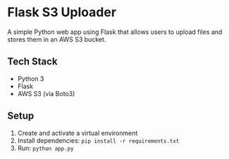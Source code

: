 # Flask S3 Uploader

A simple Python web app using Flask that allows users to upload files and stores them in an AWS S3 bucket.

## Tech Stack
- Python 3
- Flask
- AWS S3 (via Boto3)

## Setup
1. Create and activate a virtual environment  
2. Install dependencies: `pip install -r requirements.txt`  
3. Run: `python app.py`

